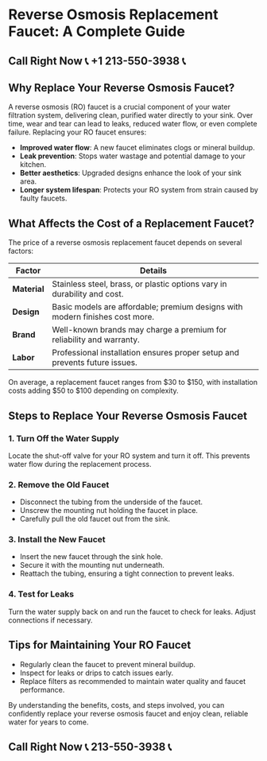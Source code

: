 # Reverse Osmosis Replacement Faucet: A Complete Guide

## Call Right Now 📞 +1 213-550-3938 📞

## Why Replace Your Reverse Osmosis Faucet?  
A reverse osmosis (RO) faucet is a crucial component of your water filtration system, delivering clean, purified water directly to your sink. Over time, wear and tear can lead to leaks, reduced water flow, or even complete failure. Replacing your RO faucet ensures:  

- **Improved water flow**: A new faucet eliminates clogs or mineral buildup.  
- **Leak prevention**: Stops water wastage and potential damage to your kitchen.  
- **Better aesthetics**: Upgraded designs enhance the look of your sink area.  
- **Longer system lifespan**: Protects your RO system from strain caused by faulty faucets.  

## What Affects the Cost of a Replacement Faucet?  
The price of a reverse osmosis replacement faucet depends on several factors:  

| **Factor**               | **Details**                                                                 |  
|--------------------------|-----------------------------------------------------------------------------|  
| **Material**             | Stainless steel, brass, or plastic options vary in durability and cost.     |  
| **Design**               | Basic models are affordable; premium designs with modern finishes cost more.|  
| **Brand**                | Well-known brands may charge a premium for reliability and warranty.        |  
| **Labor**                | Professional installation ensures proper setup and prevents future issues.  |  

On average, a replacement faucet ranges from $30 to $150, with installation costs adding $50 to $100 depending on complexity.  

## Steps to Replace Your Reverse Osmosis Faucet  

### 1. **Turn Off the Water Supply**  
Locate the shut-off valve for your RO system and turn it off. This prevents water flow during the replacement process.  

### 2. **Remove the Old Faucet**  
- Disconnect the tubing from the underside of the faucet.  
- Unscrew the mounting nut holding the faucet in place.  
- Carefully pull the old faucet out from the sink.  

### 3. **Install the New Faucet**  
- Insert the new faucet through the sink hole.  
- Secure it with the mounting nut underneath.  
- Reattach the tubing, ensuring a tight connection to prevent leaks.  

### 4. **Test for Leaks**  
Turn the water supply back on and run the faucet to check for leaks. Adjust connections if necessary.  

## Tips for Maintaining Your RO Faucet  
- Regularly clean the faucet to prevent mineral buildup.  
- Inspect for leaks or drips to catch issues early.  
- Replace filters as recommended to maintain water quality and faucet performance.  

By understanding the benefits, costs, and steps involved, you can confidently replace your reverse osmosis faucet and enjoy clean, reliable water for years to come.
## Call Right Now 📞 213-550-3938 📞